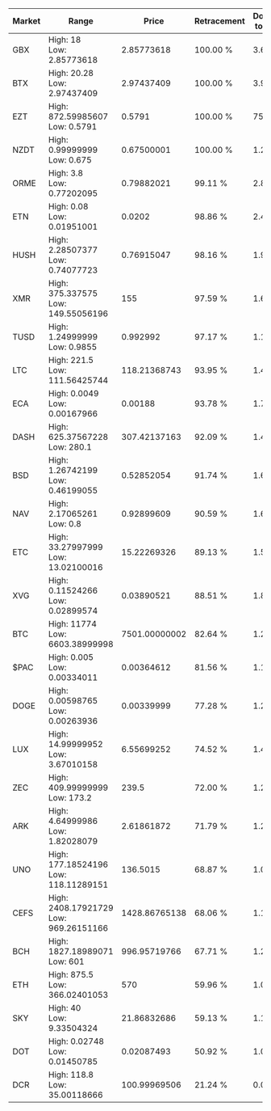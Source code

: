 | Market | Range | Price| Retracement | Doubles to 50% |
| --- | --- | --- | --- | --- |
| GBX | High: 18<br />Low: 2.85773618 | 2.85773618 | 100.00 % | 3.65 |
| BTX | High: 20.28<br />Low: 2.97437409 | 2.97437409 | 100.00 % | 3.91 |
| EZT | High: 872.59985607<br />Low: 0.5791 | 0.5791 | 100.00 % | 753.91 |
| NZDT | High: 0.99999999<br />Low: 0.675 | 0.67500001 | 100.00 % | 1.24 |
| ORME | High: 3.8<br />Low: 0.77202095 | 0.79882021 | 99.11 % | 2.86 |
| ETN | High: 0.08<br />Low: 0.01951001 | 0.0202 | 98.86 % | 2.46 |
| HUSH | High: 2.28507377<br />Low: 0.74077723 | 0.76915047 | 98.16 % | 1.97 |
| XMR | High: 375.337575<br />Low: 149.55056196 | 155 | 97.59 % | 1.69 |
| TUSD | High: 1.24999999<br />Low: 0.9855 | 0.992992 | 97.17 % | 1.13 |
| LTC | High: 221.5<br />Low: 111.56425744 | 118.21368743 | 93.95 % | 1.41 |
| ECA | High: 0.0049<br />Low: 0.00167966 | 0.00188 | 93.78 % | 1.75 |
| DASH | High: 625.37567228<br />Low: 280.1 | 307.42137163 | 92.09 % | 1.47 |
| BSD | High: 1.26742199<br />Low: 0.46199055 | 0.52852054 | 91.74 % | 1.64 |
| NAV | High: 2.17065261<br />Low: 0.8 | 0.92899609 | 90.59 % | 1.60 |
| ETC | High: 33.27997999<br />Low: 13.02100016 | 15.22269326 | 89.13 % | 1.52 |
| XVG | High: 0.11524266<br />Low: 0.02899574 | 0.03890521 | 88.51 % | 1.85 |
| BTC | High: 11774<br />Low: 6603.38999998 | 7501.00000002 | 82.64 % | 1.22 |
| $PAC | High: 0.005<br />Low: 0.00334011 | 0.00364612 | 81.56 % | 1.14 |
| DOGE | High: 0.00598765<br />Low: 0.00263936 | 0.00339999 | 77.28 % | 1.27 |
| LUX | High: 14.99999952<br />Low: 3.67010158 | 6.55699252 | 74.52 % | 1.42 |
| ZEC | High: 409.99999999<br />Low: 173.2 | 239.5 | 72.00 % | 1.22 |
| ARK | High: 4.64999986<br />Low: 1.82028079 | 2.61861872 | 71.79 % | 1.24 |
| UNO | High: 177.18524196<br />Low: 118.11289151 | 136.5015 | 68.87 % | 1.08 |
| CEFS | High: 2408.17921729<br />Low: 969.26151166 | 1428.86765138 | 68.06 % | 1.18 |
| BCH | High: 1827.18989071<br />Low: 601 | 996.95719766 | 67.71 % | 1.22 |
| ETH | High: 875.5<br />Low: 366.02401053 | 570 | 59.96 % | 1.09 |
| SKY | High: 40<br />Low: 9.33504324 | 21.86832686 | 59.13 % | 1.13 |
| DOT | High: 0.02748<br />Low: 0.01450785 | 0.02087493 | 50.92 % | 1.01 |
| DCR | High: 118.8<br />Low: 35.00118666 | 100.99969506 | 21.24 % | 0.00 |
